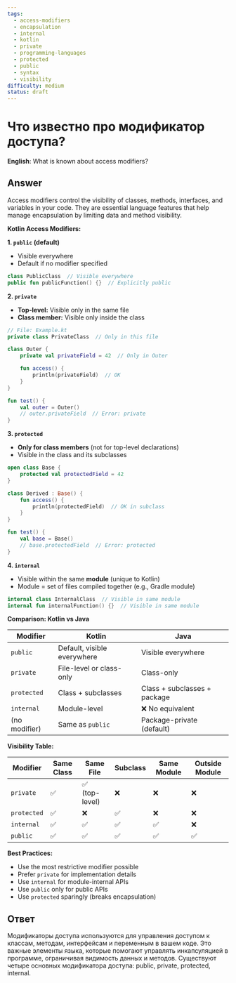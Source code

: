 ```yaml
---
tags:
  - access-modifiers
  - encapsulation
  - internal
  - kotlin
  - private
  - programming-languages
  - protected
  - public
  - syntax
  - visibility
difficulty: medium
status: draft
---
```


# Что известно про модификатор доступа?

**English**: What is known about access modifiers?

## Answer

Access modifiers control the visibility of classes, methods, interfaces, and variables in your code. They are essential language features that help manage encapsulation by limiting data and method visibility.

**Kotlin Access Modifiers:**

**1. `public` (default)**
- Visible everywhere
- Default if no modifier specified

```kotlin
class PublicClass  // Visible everywhere
public fun publicFunction() {}  // Explicitly public
```

**2. `private`**
- **Top-level:** Visible only in the same file
- **Class member:** Visible only inside the class

```kotlin
// File: Example.kt
private class PrivateClass  // Only in this file

class Outer {
    private val privateField = 42  // Only in Outer

    fun access() {
        println(privateField)  // OK
    }
}

fun test() {
    val outer = Outer()
    // outer.privateField  // Error: private
}
```

**3. `protected`**
- **Only for class members** (not for top-level declarations)
- Visible in the class and its subclasses

```kotlin
open class Base {
    protected val protectedField = 42
}

class Derived : Base() {
    fun access() {
        println(protectedField)  // OK in subclass
    }
}

fun test() {
    val base = Base()
    // base.protectedField  // Error: protected
}
```

**4. `internal`**
- Visible within the same **module** (unique to Kotlin)
- Module = set of files compiled together (e.g., Gradle module)

```kotlin
internal class InternalClass  // Visible in same module
internal fun internalFunction() {}  // Visible in same module
```

**Comparison: Kotlin vs Java**

| Modifier | Kotlin | Java |
|----------|--------|------|
| `public` | Default, visible everywhere | Visible everywhere |
| `private` | File-level or class-only | Class-only |
| `protected` | Class + subclasses | Class + subclasses + package |
| `internal` | Module-level | ❌ No equivalent |
| (no modifier) | Same as `public` | Package-private (default) |

**Visibility Table:**

| Modifier | Same Class | Same File | Subclass | Same Module | Outside Module |
|----------|------------|-----------|----------|-------------|----------------|
| `private` | ✅ | ✅ (top-level) | ❌ | ❌ | ❌ |
| `protected` | ✅ | ❌ | ✅ | ❌ | ❌ |
| `internal` | ✅ | ✅ | ✅ | ✅ | ❌ |
| `public` | ✅ | ✅ | ✅ | ✅ | ✅ |

**Best Practices:**
- Use the most restrictive modifier possible
- Prefer `private` for implementation details
- Use `internal` for module-internal APIs
- Use `public` only for public APIs
- Use `protected` sparingly (breaks encapsulation)

## Ответ

Модификаторы доступа используются для управления доступом к классам, методам, интерфейсам и переменным в вашем коде. Это важные элементы языка, которые помогают управлять инкапсуляцией в программе, ограничивая видимость данных и методов. Существуют четыре основных модификатора доступа: public, private, protected, internal.

